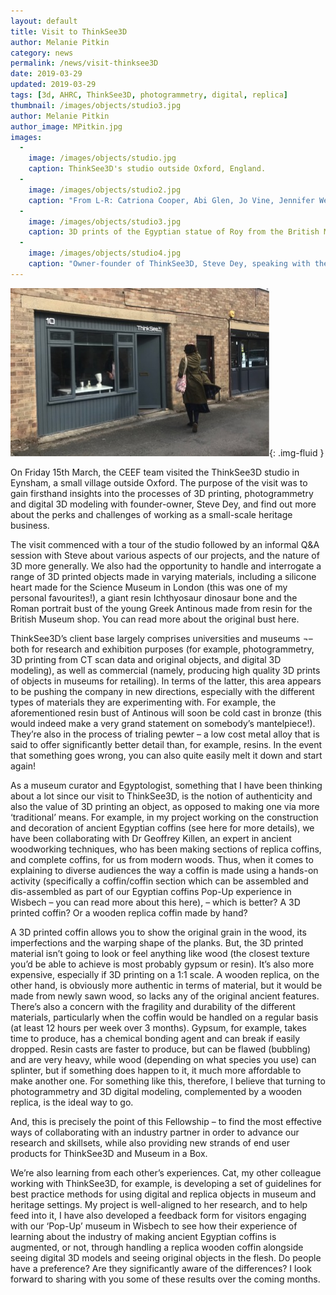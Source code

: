 ```yaml
---
layout: default
title: Visit to ThinkSee3D
author: Melanie Pitkin
category: news
permalink: /news/visit-thinksee3D
date: 2019-03-29
updated: 2019-03-29
tags: [3d, AHRC, ThinkSee3D, photogrammetry, digital, replica]
thumbnail: /images/objects/studio3.jpg
author: Melanie Pitkin
author_image: MPitkin.jpg
images:
  -
    image: /images/objects/studio.jpg
    caption: ThinkSee3D's studio outside Oxford, England.
  -
    image: /images/objects/studio2.jpg
    caption: "From L-R: Catriona Cooper, Abi Glen, Jo Vine, Jennifer Wexler and Melanie Pitkin"
  - 
    image: /images/objects/studio3.jpg
    caption: 3D prints of the Egyptian statue of Roy from the British Museum.
  -
    image: /images/objects/studio4.jpg
    caption: "Owner-founder of ThinkSee3D, Steve Dey, speaking with the CEEF team."
---
```


![ThinkSee3D studio](/images/objects/studio.jpg){: .img-fluid }

On Friday 15th March, the CEEF team visited the ThinkSee3D studio in Eynsham, a small village outside Oxford. The purpose of the visit was to gain firsthand insights into the processes of 3D printing, photogrammetry and digital 3D modeling with founder-owner, Steve Dey, and find out more about the perks and challenges of working as a small-scale heritage business.

The visit commenced with a tour of the studio followed by an informal Q&A session with Steve about various aspects of our projects, and the nature of 3D more generally. We also had the opportunity to handle and interrogate a range of 3D printed objects made in varying materials, including a silicone heart made for the Science Museum in London (this was one of my personal favourites!), a giant resin Ichthyosaur dinosaur bone and the Roman portrait bust of the young Greek Antinous made from resin for the British Museum shop. You can read more about the original bust here. 

ThinkSee3D’s client base largely comprises universities and museums ¬– both for research and exhibition purposes (for example, photogrammetry, 3D printing from CT scan data and original objects, and digital 3D modeling), as well as commercial (namely, producing high quality 3D prints of objects in museums for retailing). In terms of the latter, this area appears to be pushing the company in new directions, especially with the different types of materials they are experimenting with. For example, the aforementioned resin bust of Antinous will soon be cold cast in bronze (this would indeed make a very grand statement on somebody’s mantelpiece!). They’re also in the process of trialing pewter – a low cost metal alloy that is said to offer significantly better detail than, for example, resins. In the event that something goes wrong, you can also quite easily melt it down and start again!

As a museum curator and Egyptologist, something that I have been thinking about a lot since our visit to ThinkSee3D, is the notion of authenticity and also the value of 3D printing an object, as opposed to making one via more ‘traditional’ means. For example, in my project working on the construction and decoration of ancient Egyptian coffins (see here for more details), we have been collaborating with Dr Geoffrey Killen, an expert in ancient woodworking techniques, who has been making sections of replica coffins, and complete coffins, for us from modern woods. Thus, when it comes to explaining to diverse audiences the way a coffin is made using a hands-on activity (specifically a coffin/coffin section which can be assembled and dis-assembled as part of our Egyptian coffins Pop-Up experience in Wisbech – you can read more about this here), – which is better? A 3D printed coffin? Or a wooden replica coffin made by hand?

A 3D printed coffin allows you to show the original grain in the wood, its imperfections and the warping shape of the planks. But, the 3D printed material isn’t going to look or feel anything like wood (the closest texture you’d be able to achieve is most probably gypsum or resin). It’s also more expensive, especially if 3D printing on a 1:1 scale. A wooden replica, on the other hand, is obviously more authentic in terms of material, but it would be made from newly sawn wood, so lacks any of the original ancient features. There’s also a concern with the fragility and durability of the different materials, particularly when the coffin would be handled on a regular basis (at least 12 hours per week over 3 months). Gypsum, for example, takes time to produce, has a chemical bonding agent and can break if easily dropped. Resin casts are faster to produce, but can be flawed (bubbling) and are very heavy, while wood (depending on what species you use) can splinter, but if something does happen to it, it much more affordable to make another one. For something like this, therefore, I believe that turning to photogrammetry and 3D digital modeling, complemented by a wooden replica, is the ideal way to go. 

And, this is precisely the point of this Fellowship – to find the most effective ways of collaborating with an industry partner in order to advance our research and skillsets, while also providing new strands of end user products for ThinkSee3D and Museum in a Box. 

We’re also learning from each other’s experiences. Cat, my other colleague working with ThinkSee3D, for example, is developing a set of guidelines for best practice methods for using digital and replica objects in museum and heritage settings. My project is well-aligned to her research, and to help feed into it, I have also developed a feedback form for visitors engaging with our ‘Pop-Up’ museum in Wisbech to see how their experience of learning about the industry of making ancient Egyptian coffins is augmented, or not, through handling a replica wooden coffin alongside seeing digital 3D models and seeing original objects in the flesh. Do people have a preference? Are they significantly aware of the differences? I look forward to sharing with you some of these results over the coming months. 
